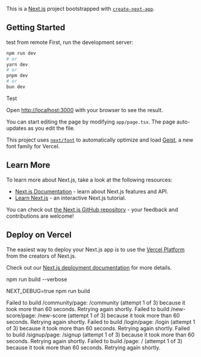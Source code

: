 This is a [Next.js](https://nextjs.org) project bootstrapped with [`create-next-app`](https://nextjs.org/docs/app/api-reference/cli/create-next-app).

## Getting Started
test from remote
First, run the development server:

```bash
npm run dev
# or
yarn dev
# or
pnpm dev
# or
bun dev
```

Test

Open [http://localhost:3000](http://localhost:3000) with your browser to see the result.

You can start editing the page by modifying `app/page.tsx`. The page auto-updates as you edit the file.

This project uses [`next/font`](https://nextjs.org/docs/app/building-your-application/optimizing/fonts) to automatically optimize and load [Geist](https://vercel.com/font), a new font family for Vercel.

## Learn More

To learn more about Next.js, take a look at the following resources:

- [Next.js Documentation](https://nextjs.org/docs) - learn about Next.js features and API.
- [Learn Next.js](https://nextjs.org/learn) - an interactive Next.js tutorial.

You can check out [the Next.js GitHub repository](https://github.com/vercel/next.js) - your feedback and contributions are welcome!

## Deploy on Vercel

The easiest way to deploy your Next.js app is to use the [Vercel Platform](https://vercel.com/new?utm_medium=default-template&filter=next.js&utm_source=create-next-app&utm_campaign=create-next-app-readme) from the creators of Next.js.

Check out our [Next.js deployment documentation](https://nextjs.org/docs/app/building-your-application/deploying) for more details.


npm run build --verbose

NEXT_DEBUG=true npm run build


Failed to build /community/page: /community (attempt 1 of 3) because it took more than 60 seconds. Retrying again shortly.
Failed to build /new-score/page: /new-score (attempt 1 of 3) because it took more than 60 seconds. Retrying again shortly.
Failed to build /login/page: /login (attempt 1 of 3) because it took more than 60 seconds. Retrying again shortly.
Failed to build /signup/page: /signup (attempt 1 of 3) because it took more than 60 seconds. Retrying again shortly.
Failed to build /page: / (attempt 1 of 3) because it took more than 60 seconds. Retrying again shortly.